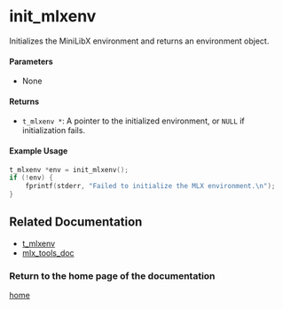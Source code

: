 # init_mlxenv
Initializes the MiniLibX environment and returns an environment object.

#### Parameters
- None

#### Returns
- `t_mlxenv *`: A pointer to the initialized environment, or `NULL` if initialization fails.

#### Example Usage
```c
t_mlxenv *env = init_mlxenv();
if (!env) {
    fprintf(stderr, "Failed to initialize the MLX environment.\n");
}
```

## Related Documentation
- [t_mlxenv](./t_mlxenv.md)
- [mlx_tools_doc](./mlx-tools-doc.md)

### Return to the home page of the documentation
[home](../home.md)
